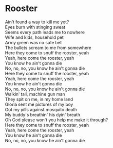 # Rooster

Ain't found a way to kill me yet?  
Eyes burn with stinging sweat  
Seems every path leads me to nowhere  
Wife and kids, household pet  
Army green was no safe bet  
The bullets scream to me from somewhere  
Here they come to snuff the rooster, yeah  
Yeah, here come the rooster, yeah  
You know he ain't gonna die  
No, no, no, you know he ain't gonna die  
Here they come to snuff the rooster, yeah  
Yeah, here come the rooster, yeah  
You know he ain't gonna die  
No, no, no, you know he ain't gonna die  
Walkin' tall, machine gun man  
They spit on me, in my home land  
Gloria sent me pictures of my boy  
Got my pills against mosquito death  
My buddy's breathin' his dyin' breath  
Oh God please won't you help me make it through?  
Here they come to snuff the rooster, yeah  
Yeah, here come the rooster, yeah  
You know he ain't gonna die  
No, no, no, you know he ain't gonna die
